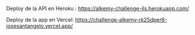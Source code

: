 Deploy de la API en Heroku :
https://alkemy-challenge-jls.herokuapp.com/


Deploy de la app en Vercel: 
https://challenge-alkemy-rk25dper6-josesantangelo.vercel.app/
